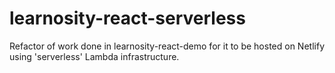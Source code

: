 # learnosity-react-serverless
Refactor of work done in learnosity-react-demo for it to be hosted on Netlify using 'serverless' Lambda infrastructure.
